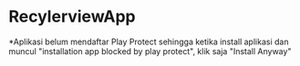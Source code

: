 # RecylerviewApp

*Aplikasi belum mendaftar Play Protect sehingga ketika install aplikasi dan muncul "installation app blocked by play protect", klik saja "Install Anyway"
